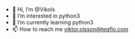 - 👋 Hi, I’m @Vikols
- 👀 I’m interested in python3
- 🌱 I’m currently learning python3
- 📫 How to reach me viktor.olsson@teqflo.com

<!---
Vikols/Vikols is a ✨ special ✨ repository because its `README.md` (this file) appears on your GitHub profile.
You can click the Preview link to take a look at your changes.
--->
